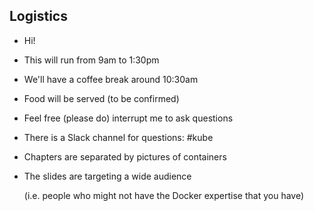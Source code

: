 ## Logistics

- Hi!

- This will run from 9am to 1:30pm

- We'll have a coffee break around 10:30am

- Food will be served (to be confirmed)

- Feel free (please do) interrupt me to ask questions

- There is a Slack channel for questions: #kube

- Chapters are separated by pictures of containers

- The slides are targeting a wide audience

  (i.e. people who might not have the Docker expertise that you have)
